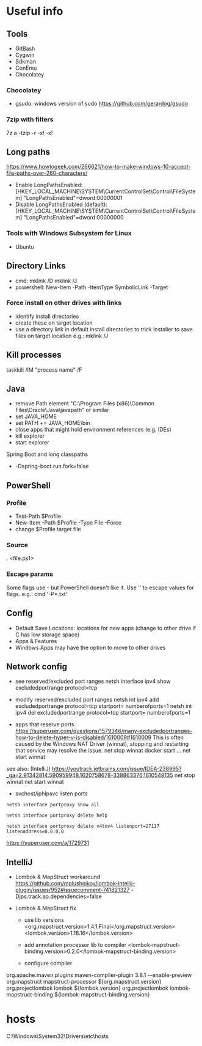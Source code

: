 # Useful info

## Tools
- GitBash
- Cygwin
- Sdkman
- ConEmu
- Chocolatey

### Chocolatey
- gsudo: windows version of sudo
https://github.com/gerardog/gsudo

### 7zip with filters
7z a -tzip <archive> <target> -r -x!<exclude1> -x!<excludeN>

## Long paths
https://www.howtogeek.com/266621/how-to-make-windows-10-accept-file-paths-over-260-characters/
- Enable LongPathsEnabled:
[HKEY_LOCAL_MACHINE\SYSTEM\CurrentControlSet\Control\FileSystem]
"LongPathsEnabled"=dword:00000001
- Disable LongPathsEnabled (default):
[HKEY_LOCAL_MACHINE\SYSTEM\CurrentControlSet\Control\FileSystem]
"LongPathsEnabled"=dword:00000000


### Tools with Windows Subsystem for Linux
- Ubuntu

## Directory Links
- cmd:
mklink /D <link> <target-directory>
mklink /J <link> <target-directory>
- powershell:
New-Item -Path <link> -ItemType SymbolicLink -Target <target>


### Force install on other drives with links
- identify install directories
- create these on target location
- use a directory link in default install directories to trick installer to save files on target location
e.g.:
mklink /J <link> <target-directory>


## Kill processes
taskkill /IM "process name" /F


## Java
- remove Path element "C:\Program Files (x86)\Common Files\Oracle\Java\javapath" or similar
- set JAVA_HOME
- set PATH += JAVA_HOME\bin
- close apps that might hold environment references (e.g. IDEs)
- kill explorer
- start explorer


Spring Boot and long classpaths
- -Dspring-boot.run.fork=false

## PowerShell
### Profile
- Test-Path $Profile
- New-Item -Path $Profile -Type File -Force
- change $Profile target file
### Source
. <file.ps1>
### Escape params
Some flags use -<letter><value> but PowerShell doesn't like it.
Use '' to escape values for flags.
e.g.: cmd '-P*.txt'


## Config
- Default Save Locations: locations for new apps (change to other drive if C has low storage space)
- Apps & Features
 - Windows Apps may have the option to move to other drives

## Network config
- see reserved/excluded port ranges
netsh interface ipv4 show excludedportrange protocol=tcp

- modify reserved/excluded port ranges
netsh int ipv4 add excludedportrange protocol=tcp startport=<port> numberofports=1
netsh int ipv4 del excludedportrange protocol=tcp startport=<port> numberofports=1

- apps that reserve ports
https://superuser.com/questions/1579346/many-excludedportranges-how-to-delete-hyper-v-is-disabled/1610009#1610009
This is often caused by the Windows NAT Driver (winnat), stopping and restarting that service may resolve the issue.
net stop winnat
docker start ...
net start winnat

see also:
(IntelliJ)
https://youtrack.jetbrains.com/issue/IDEA-238995?_ga=2.91342814.590959948.1620758678-338863376.1610549135
net stop winnat
net start winnat

- svchost/iphlpsvc listen ports
~~~
netsh interface portproxy show all

netsh interface portproxy delete help

netsh interface portproxy delete v4tov4 listenport=27117 listenaddress=0.0.0.0
~~~
https://superuser.com/a/1729731


## IntelliJ
- Lombok & MapStruct workaround
https://github.com/mplushnikov/lombok-intellij-plugin/issues/952#issuecomment-741821327
-Djps.track.ap.dependencies=false

- Lombok & MapStruct fix
  - use lib versions
<org.mapstruct.version>1.4.1.Final</org.mapstruct.version>
<lombok.version>1.18.16</lombok.version>

  - add annotation processor lib to compiler
<lombok-mapstruct-binding.version>0.2.0</lombok-mapstruct-binding.version>

  - configure compiler
<plugin>
  <groupId>org.apache.maven.plugins</groupId>
  <artifactId>maven-compiler-plugin</artifactId>
  <version>3.8.1</version>
  <configuration>
    <compilerArgs>
      <arg>--enable-preview</arg>
    </compilerArgs>
    <!-- Needed to redefine annotation processors due to MapStruct -->
    <annotationProcessorPaths>
      <path>
        <groupId>org.mapstruct</groupId>
        <artifactId>mapstruct-processor</artifactId>
        <version>${org.mapstruct.version}</version>
      </path>
      <path>
        <groupId>org.projectlombok</groupId>
        <artifactId>lombok</artifactId>
        <version>${lombok.version}</version>
      </path>
      <path>
        <groupId>org.projectlombok</groupId>
        <artifactId>lombok-mapstruct-binding</artifactId>
        <version>${lombok-mapstruct-binding.version}</version>
      </path>
    </annotationProcessorPaths>
  </configuration>
</plugin>

# hosts
C:\Windows\System32\Drivers\etc\hosts
